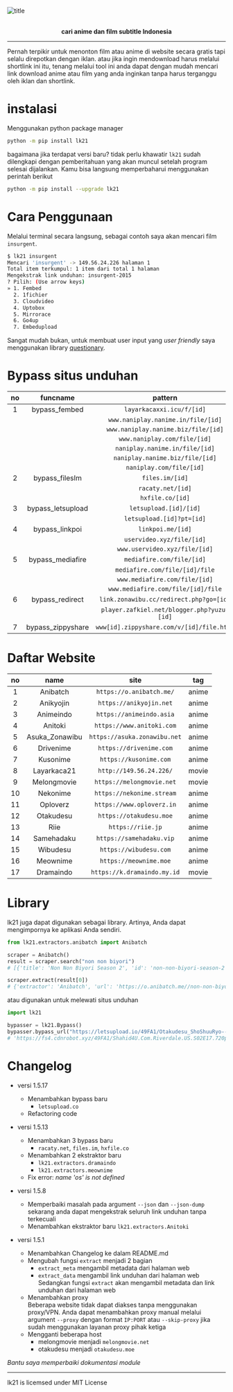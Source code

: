 ![title](https://drive.google.com/uc?export=view&id=1kNTbXCojFechk1MKt1BPwVwoOWqE3kUW)

<br/>
<div align="center">
<strong> cari anime dan film subtitle Indonesia </strong>
</div>

-------

Pernah terpikir untuk menonton film atau anime di website secara gratis tapi selalu direpotkan dengan iklan. atau jika ingin mendownload harus melalui shortlink ini itu, tenang melalui tool ini anda dapat dengan mudah mencari link download anime atau film yang anda inginkan tanpa harus terganggu oleh iklan dan shortlink.

# instalasi
Menggunakan python package manager
```bash
python -m pip install lk21
```

bagaimana jika terdapat versi baru? tidak perlu khawatir `lk21` sudah dilengkapi dengan pemberitahuan yang akan muncul setelah program selesai dijalankan. Kamu bisa langsung memperbaharui menggunakan perintah berikut
```bash
python -m pip install --upgrade lk21
```

# Cara Penggunaan
Melalui terminal secara langsung, sebagai contoh saya akan mencari film `insurgent`.

```bash
$ lk21 insurgent
Mencari 'insurgent' -> 149.56.24.226 halaman 1
Total item terkumpul: 1 item dari total 1 halaman
Mengekstrak link unduhan: insurgent-2015
? Pilih: (Use arrow keys)
» 1. Fembed
  2. 1fichier
  3. Cloudvideo
  4. Uptobox
  5. Mirrorace
  6. Go4up
  7. Embedupload
```

Sangat mudah bukan, untuk membuat user input yang <i>user friendly</i> saya menggunakan library [questionary](https://pypi.org/project/questionary).

# Bypass situs unduhan
| no | funcname | pattern |
|:---:|:---:|:---:|
| 1 | bypass_fembed | `layarkacaxxi.icu/f/[id]` |
|  |  | `www.naniplay.nanime.in/file/[id]` |
|  |  | `www.naniplay.nanime.biz/file/[id]` |
|  |  | `www.naniplay.com/file/[id]` |
|  |  | `naniplay.nanime.in/file/[id]` |
|  |  | `naniplay.nanime.biz/file/[id]` |
|  |  | `naniplay.com/file/[id]` |
| 2 | bypass_filesIm | `files.im/[id]` |
|  |  | `racaty.net/[id]` |
|  |  | `hxfile.co/[id]` |
| 3 | bypass_letsupload | `letsupload.[id]/[id]` |
|  |  | `letsupload.[id]?pt=[id]` |
| 4 | bypass_linkpoi | `linkpoi.me/[id]` |
|  |  | `uservideo.xyz/file/[id]` |
|  |  | `www.uservideo.xyz/file/[id]` |
| 5 | bypass_mediafire | `mediafire.com/file/[id]` |
|  |  | `mediafire.com/file/[id]/file` |
|  |  | `www.mediafire.com/file/[id]` |
|  |  | `www.mediafire.com/file/[id]/file` |
| 6 | bypass_redirect | `link.zonawibu.cc/redirect.php?go=[id]` |
|  |  | `player.zafkiel.net/blogger.php?yuzu=[id]` |
| 7 | bypass_zippyshare | `www[id].zippyshare.com/v/[id]/file.html` |

# Daftar Website
| no | name | site | tag |
|:---:|:---:|:---:|:---:|
| 1 | Anibatch | `https://o.anibatch.me/` | anime |
| 2 | Anikyojin | `https://anikyojin.net` | anime |
| 3 | Animeindo | `https://animeindo.asia` | anime |
| 4 | Anitoki | `https://www.anitoki.com` | anime |
| 5 | Asuka_Zonawibu | `https://asuka.zonawibu.net` | anime |
| 6 | Drivenime | `https://drivenime.com` | anime |
| 7 | Kusonime | `https://kusonime.com` | anime |
| 8 | Layarkaca21 | `http://149.56.24.226/` | movie |
| 9 | Melongmovie | `https://melongmovie.net` | movie |
| 10 | Nekonime | `https://nekonime.stream` | anime |
| 11 | Oploverz | `https://www.oploverz.in` | anime |
| 12 | Otakudesu | `https://otakudesu.moe` | anime |
| 13 | Riie | `https://riie.jp` | anime |
| 14 | Samehadaku | `https://samehadaku.vip` | anime |
| 15 | Wibudesu | `https://wibudesu.com` | anime |
| 16 | Meownime | `https://meownime.moe` | anime |
| 17 | Dramaindo | `https://k.dramaindo.my.id` | movie |

# Library
lk21 juga dapat digunakan sebagai library. Artinya, Anda dapat mengimpornya ke aplikasi Anda sendiri.

```python
from lk21.extractors.anibatch import Anibatch

scraper = Anibatch()
result = scraper.search("non non biyori")
# [{'title': 'Non Non Biyori Season 2', 'id': 'non-non-biyori-season-2'}, {'title': 'Non Non Biyori Movie: Vacation BD', 'id': 'non-non-biyori-movie-vacation-bd'}, {'title': 'Non Non Biyori Season 1', 'id': 'non-non-biyori-season-1'}]

scraper.extract(result[0])
# {'extractor': 'Anibatch', 'url': 'https://o.anibatch.me//non-non-biyori-season-2', 'host': 'https://o.anibatch.me/', 'id': 'non-non-biyori-season-2', 'metadata': {'image': 'https://o.anibatch.me/wp-content/uploads/2020/09/Non-Non-Biyori-S2-min-750x410.jpg', 'judul': 'Non Non Biyori Season 2', 'judul_alternatif': 'Non Non Biyori Repeat', 'tipe': 'TV', 'status': 'Finished Airing', 'musim': 'Summer 2015', 'studio': 'Silver Link.', 'genre': ['Comedy', 'School', 'Seinen', 'Slice of Life'], 'durasi': '23 min. per ep.', 'score': '8.19', 'sinopsis': 'Jauh dari hiruk pikuk kehidupan perkotaan, dan hanya dengan satu toko permen dan rute bus untuk namanya, pedesaan Asahigaoka jelas bukan tempat untuk semua orang. Meski demikian, anak-anak desa masih bisa dengan ceria menghabiskan hari-harinya menjelajahi dan bersenang-senang di alam liar di sekitar mereka. Salah satu anak tersebut, Renge Miyauchi, yang termuda dari grup, menantikan upacara masuk tahun ajaran mendatang, menandakan dia masuk ke kelas satu dan awal kehidupan sekolah dasarnya. Menghadiri satu-satunya sekolah di kota, Renge dan teman-temannya, siswa kelas tujuh Natsumi Koshigaya dan saudara perempuan kelas delapannya Komari, memanfaatkan gaya hidup pedesaan mereka, bermain dan belajar setiap hari.'}, 'download': [{'key': 'Season 2 — Non Non Biyori BD Batch AniBatch', 'value': [{'key': '720p', 'value': [{'key': 'Google Drive', 'value': 'https://drive.google.com/file/d/1HAxvReTEhUw7lbFNmXxzvzsR-O2zdplW/view?usp=sharing'}, {'key': 'Google Sharer', 'value': 'https://acefile.co/f/25305243/meownime-moe_nn_byori_s2_-_720p-rar'}, {'key': 'Files.im', 'value': 'https://files.im/dle2y6gptyqf'}, {'key': 'Uptobox', 'value': 'https://uptobox.com/ag4cr12mon1u'}]}]}]}
```

atau digunakan untuk melewati situs unduhan

```python
import lk21

bypasser = lk21.Bypass()
bypasser.bypass_url("https://letsupload.io/49FA1/Otakudesu_ShoShuuRyo--09_360p.mp4")
# 'https://fs4.cdnrobot.xyz/49FA1/Shahid4U.Com.Riverdale.US.S02E17.720p.BluRay.mp4?download_token=191b7c96508b510fbfb7ac8ddb6a33d906fd473d0c00274a3f861407f4171130'
```

# Changelog
- versi 1.5.17
  - Menambahkan bypass baru
    - `letsupload.co`
  - Refactoring code

- versi 1.5.13
  - Menambahkan 3 bypass baru
    - `racaty.net`, `files.im`, `hxfile.co`
  - Menambahkan 2 ekstraktor baru
    - `lk21.extractors.dramaindo`
    - `lk21.extractors.meownime`
  - Fix error: <i>name 'os' is not defined</i>

- versi 1.5.8
  - Memperbaiki masalah pada argument `--json` dan `--json-dump` sekarang anda dapat mengekstrak seluruh link unduhan tanpa terkecuali
  - Menambahkan ekstraktor baru `lk21.extractors.Anitoki`

- versi 1.5.1
  - Menambahkan Changelog ke dalam README.md
  - Mengubah fungsi `extract` menjadi 2 bagian
    - `extract_meta` mengambil metadata dari halaman web
    - `extract_data` mengambil link unduhan dari halaman web
    Sedangkan fungsi `extract` akan mengambil metadata dan link unduhan dari halaman web
  - Menambahkan proxy \
    Beberapa website tidak dapat diakses tanpa menggunakan proxy/VPN. Anda dapat menambahkan proxy manual melalui argument `--proxy` dengan format `IP:PORT` atau `--skip-proxy` jika sudah menggunakan layanan proxy pihak ketiga
  - Mengganti beberapa host
    - melongmovie menjadi `melongmovie.net`
    - otakudesu menjadi `otakudesu.moe`


<i> Bantu saya memperbaiki dokumentasi module </i>

-------

lk21 is licemsed under MIT License
